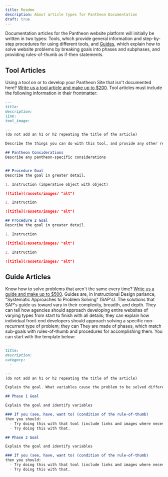 ```yaml
---
title: Readme
description: About article types for Pantheon Documentation
draft: true
---
```

Documentation articles for the Pantheon website platform will initially be written in two types: Tools, which provide general information and step-by-step procedures for using different tools, and [Guides](./readme#GuideArticles), which explain how to solve website problems by breaking goals into phases and subphases, and providing rules-of-thumb as if-then statements.

## Tool Articles

Using a tool on or to develop your Pantheon Site that isn't documented here? [Write us a tool article and make up to $200](/article-bounty).  Tool articles must include the following information in their frontmatter:

```markdown
---
title:
description:
link:
tool_image:

---
(do not add an h1 or h2 repeating the title of the article)

Describe the things you can do with this tool, and provide any other relevant information about it, including the publisher, support info, and any other significant details.

## Pantheon Considerations
Describe any pantheon-specific considerations


## Procedure Goal
Describe the goal in greater detail.

1. Instruction (imperative object with object)

![title](/assets/images/ "alt")

2. Instruction

![title](/assets/images/ "alt")

## Procedure 2 Goal
Describe the goal in greater detail.

1. Instruction

![title](/assets/images/ "alt")

2. Instruction

![title](/assets/images/ "alt")
```
## Guide Articles

Know how to solve problems that aren't the same every time? [Write us a guide and make up to $500](/article-bounty). Guides are, in Instructional Design parlance, "Systematic Approaches to Problem Solving" (SAP's). The solutions that SAP's guide us toward vary in their complexity, breadth, and depth. They can tell how agencies should approach developing  entire websites of varying types from start to finish with all details; they can explain how individual front-end developers should approach solving a specific non-recurrent type of problem; they can  They are made of phases, which match sub-goals with rules-of-thumb and procedures for accomplishing them. You can start with the template below:
```markdown
---
title:
description:
category:
  -

---
(do not add an h1 or h2 repeating the title of the article)

Explain the goal. What variables cause the problem to be solved differently in one case compared to the next case?  

## Phase 1 Goal

Explain the goal and identify variables

### If you (see, have, want to) (condition of the rule-of-thumb)
then you should:
  - Try doing this with that tool (include links and images where necessary)
  - Try doing this with that.

## Phase 2 Goal

Explain the goal and identify variables

### If you (see, have, want to) (condition of the rule-of-thumb)
then you should:
  - Try doing this with that tool (include links and images where necessary)
  - Try doing this with that.
```
